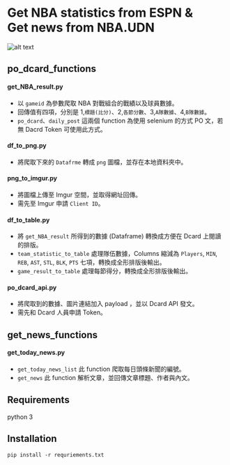 # Get NBA statistics from ESPN & <br/>Get news from NBA.UDN
![alt text](https://miro.medium.com/max/1050/1*ypslG7x_vZF28O9X-l1ZVQ.jpeg)

## po_dcard_functions
#### get_NBA_result.py
* 以 `gameid` 為參數爬取 NBA 對戰組合的戰績以及球員數據。
* 回傳值有四項，分別是 1,`標題(比分)`、2,`各節分數`、3,`A隊數據`、4,`B隊數據`。
* `po_dcard`、`daily_post` 這兩個 function 為使用 selenium 的方式 PO 文，若無 Dacrd Token 可使用此方式。

#### df_to_png.py
* 將爬取下來的 `Datafrme` 轉成 `png` 圖檔，並存在本地資料夾中。

#### png_to_imgur.py
* 將圖檔上傳至 Imgur 空間，並取得網址回傳。
* 需先至 Imgur 申請 `Client ID`。

#### df_to_table.py
* 將 `get_NBA_result` 所得到的數據 (Dataframe) 轉換成方便在 Dcard 上閱讀的排版。
* `team_statistic_to_table` 處理隊伍數據，Columns 縮減為 `Players`, `MIN`, `REB`, `AST`, `STL`, `BLK`, `PTS` 七項，轉換成全形排版後輸出。
* `game_result_to_table` 處理每節得分，轉換成全形排版後輸出。

#### po_dcard_api.py
* 將爬取到的數據、圖片連結加入 payload ，並以 Dcard API 發文。
* 需先和 Dcard 人員申請 Token。

## get_news_functions
#### get_today_news.py
* `get_today_news_list` 此 function 爬取每日頭條新聞的編號。
* `get_news` 此 function 解析文章，並回傳文章標題、作者與內文。

## Requirements
python 3

## Installation
`pip install -r requriements.txt`

